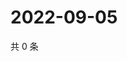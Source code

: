 # 2022-09-05

共 0 条

<!-- BEGIN WEIBO -->
<!-- 最后更新时间 Mon Sep 05 2022 22:17:54 GMT+0800 (China Standard Time) -->

<!-- END WEIBO -->
